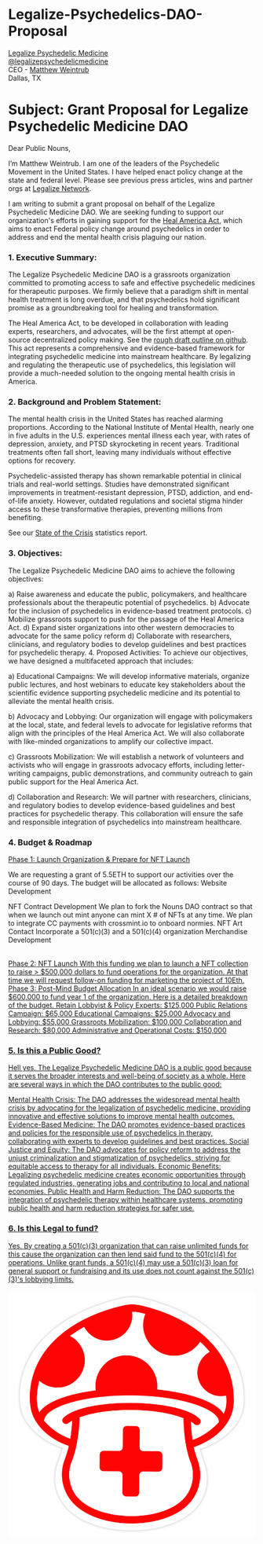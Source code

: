 # Legalize-Psychedelics-DAO-Proposal

[Legalize Psychedelic Medicine](https://legalize.network/) <br>
[@legalizepsychedelicmedicine](https://www.instagram.com/legalizepsychedelicmedicine/)  <br>
CEO - [Matthew Weintrub](https://www.linkedin.com/in/matthewweintrub/)  <br>
Dallas, TX  <br>

# Subject: Grant Proposal for Legalize Psychedelic Medicine DAO

Dear Public Nouns,

I’m Matthew Weintrub. I am one of the leaders of the Psychedelic Movement in the United States. I have helped enact policy change at the state and federal level. Please see previous press articles, wins and partner orgs at [Legalize Network](https://legalize.network/).

I am writing to submit a grant proposal on behalf of the Legalize Psychedelic Medicine DAO. We are seeking funding to support our organization's efforts in gaining support for the [Heal America Act](https://healamerica.xyz/), which aims to enact Federal policy change around psychedelics in order to address and end the mental health crisis plaguing our nation.

### 1. Executive Summary:
The Legalize Psychedelic Medicine DAO is a grassroots organization committed to promoting access to safe and effective psychedelic medicines for therapeutic purposes. We firmly believe that a paradigm shift in mental health treatment is long overdue, and that psychedelics hold significant promise as a groundbreaking tool for healing and transformation.

The Heal America Act, to be developed in collaboration with leading experts, researchers, and advocates, will be the first attempt at open-source decentralized policy making. See the [rough draft outline on github](https://github.com/Institute-of-Loving-Kindness/Right-to-Heal-Act). This act represents a comprehensive and evidence-based framework for integrating psychedelic medicine into mainstream healthcare. By legalizing and regulating the therapeutic use of psychedelics, this legislation will provide a much-needed solution to the ongoing mental health crisis in America.

### 2. Background and Problem Statement:
The mental health crisis in the United States has reached alarming proportions. According to the National Institute of Mental Health, nearly one in five adults in the U.S. experiences mental illness each year, with rates of depression, anxiety, and PTSD skyrocketing in recent years. Traditional treatments often fall short, leaving many individuals without effective options for recovery.

Psychedelic-assisted therapy has shown remarkable potential in clinical trials and real-world settings. Studies have demonstrated significant improvements in treatment-resistant depression, PTSD, addiction, and end-of-life anxiety. However, outdated regulations and societal stigma hinder access to these transformative therapies, preventing millions from benefiting.

See our [State of the Crisis](https://legalize.network/state-of-the-mental-health-crisis) statistics report. 

### 3. Objectives:
The Legalize Psychedelic Medicine DAO aims to achieve the following objectives:

a) Raise awareness and educate the public, policymakers, and healthcare professionals about the therapeutic potential of psychedelics.
b) Advocate for the inclusion of psychedelics in evidence-based treatment protocols.
c) Mobilize grassroots support to push for the passage of the Heal America Act.
d) Expand sister organizations into other western democracies to advocate for the same policy reform
d) Collaborate with researchers, clinicians, and regulatory bodies to develop guidelines and best practices for psychedelic therapy.
4. Proposed Activities:
To achieve our objectives, we have designed a multifaceted approach that includes:

a) Educational Campaigns: We will develop informative materials, organize public lectures, and host webinars to educate key stakeholders about the scientific evidence supporting psychedelic medicine and its potential to alleviate the mental health crisis.

b) Advocacy and Lobbying: Our organization will engage with policymakers at the local, state, and federal levels to advocate for legislative reforms that align with the principles of the Heal America Act. We will also collaborate with like-minded organizations to amplify our collective impact.

c) Grassroots Mobilization: We will establish a network of volunteers and activists who will engage in grassroots advocacy efforts, including letter-writing campaigns, public demonstrations, and community outreach to gain public support for the Heal America Act.

d) Collaboration and Research: We will partner with researchers, clinicians, and regulatory bodies to develop evidence-based guidelines and best practices for psychedelic therapy. This collaboration will ensure the safe and responsible integration of psychedelics into mainstream healthcare.

### 4. Budget & Roadmap

<u> Phase 1: Launch Organization & Prepare for NFT Launch </u>

We are requesting a grant of 5.5ETH to support our activities over the course of 90 days. The budget will be allocated as follows:
Website Development

NFT Contract Development
We plan to fork the Nouns DAO contract so that when we launch out mint anyone can mint X # of NFTs at any time.
We plan to integrate CC payments with crossmint.io to onboard normies.
NFT Art Contact
Incorporate a 501(c)(3) and a 501(c)(4) organization 
Merchandise Development

<br>
<u>Phase 2: NFT Launch 
With this funding we plan to launch a NFT collection to raise > $500,000 dollars to fund operations for the organization. At that time we will request follow-on funding for marketing the project of 10Eth. 

 <br>
<u>Phase 3: Post-Mind Budget Allocation 
In an ideal scenario we would raise $600,000 to fund year 1 of the organization. Here is a detailed breakdown of the budget.
Retain Lobbyist & Policy Experts: $125,000
Public Relations Campaign: $65,000
Educational Campaigns: $25,000
Advocacy and Lobbying: $55,000
Grassroots Mobilization: $100,000
Collaboration and Research: $80,000
Administrative and Operational Costs: $150,000

### 5. Is this a Public Good?

Hell yes. The Legalize Psychedelic Medicine DAO is a public good because it serves the broader interests and well-being of society as a whole. Here are several ways in which the DAO contributes to the public good:

Mental Health Crisis: The DAO addresses the widespread mental health crisis by advocating for the legalization of psychedelic medicine, providing innovative and effective solutions to improve mental health outcomes.
Evidence-Based Medicine: The DAO promotes evidence-based practices and policies for the responsible use of psychedelics in therapy, collaborating with experts to develop guidelines and best practices.
Social Justice and Equity: The DAO advocates for policy reform to address the unjust criminalization and stigmatization of psychedelics, striving for equitable access to therapy for all individuals.
Economic Benefits: Legalizing psychedelic medicine creates economic opportunities through regulated industries, generating jobs and contributing to local and national economies.
Public Health and Harm Reduction: The DAO supports the integration of psychedelic therapy within healthcare systems, promoting public health and harm reduction strategies for safer use.

### 6. Is this Legal to fund?

Yes. By creating a 501(c)(3) organization that can raise unlimited funds for this cause the organization can then lend said fund to the 501(c)(4) for operations. Unlike grant funds, a 501(c)(4) may use a 501(c)(3) loan for general support or fundraising and its use does not count against the 501(c)(3)'s lobbying limits.
 
 ![Legalize DAO logo](Legalize_logo@.5x.svg "Title")<br>

